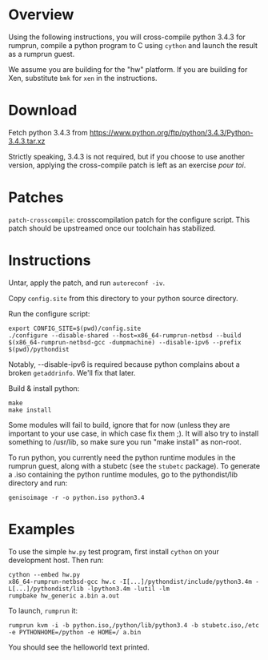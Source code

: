 Overview
========

Using the following instructions, you will cross-compile python 3.4.3
for rumprun, compile a python program to C using `cython` and launch
the result as a rumprun guest.

We assume you are building for the "hw" platform.  If you are building
for Xen, substitute `bmk` for `xen` in the instructions.

Download
========

Fetch python 3.4.3 from
https://www.python.org/ftp/python/3.4.3/Python-3.4.3.tar.xz

Strictly speaking, 3.4.3 is not required, but if you choose to use another
version, applying the cross-compile patch is left as an exercise _pour toi_.


Patches
=======

`patch-crosscompile`: crosscompilation patch for the configure script.
This patch should be upstreamed once our toolchain has stabilized.


Instructions
============

Untar, apply the patch, and run `autoreconf -iv`.

Copy `config.site` from this directory to your python source directory.

Run the configure script:

```
export CONFIG_SITE=$(pwd)/config.site
./configure --disable-shared --host=x86_64-rumprun-netbsd --build $(x86_64-rumprun-netbsd-gcc -dumpmachine) --disable-ipv6 --prefix $(pwd)/pythondist
```

Notably, --disable-ipv6 is required because python complains about
a broken `getaddrinfo`.  We'll fix that later.

Build & install python:

```
make
make install
```

Some modules will fail to build, ignore that for now (unless they are
important to your use case, in which case fix them ;).  It will also
try to install something to /usr/lib, so make sure you run "make install"
as non-root.

To run python, you currently need the python runtime modules in the
rumprun guest, along with a stubetc (see the `stubetc` package).
To generate a .iso containing the python runtime modules, go to the
pythondist/lib directory and run:

```
genisoimage -r -o python.iso python3.4
```

Examples
========

To use the simple `hw.py` test program, first install `cython` on
your development host.  Then run:

```
cython --embed hw.py
x86_64-rumprun-netbsd-gcc hw.c -I[...]/pythondist/include/python3.4m -L[...]/pythondist/lib -lpython3.4m -lutil -lm
rumpbake hw_generic a.bin a.out
```

To launch, `rumprun` it:

```
rumprun kvm -i -b python.iso,/python/lib/python3.4 -b stubetc.iso,/etc -e PYTHONHOME=/python -e HOME=/ a.bin
```

You should see the helloworld text printed.
